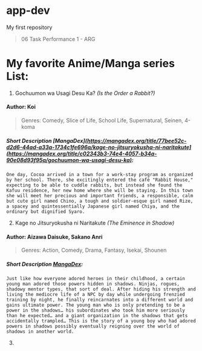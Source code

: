 # app-dev
My first repository
>06 Task Performance 1 - ARG

# My favorite Anime/Manga series List:
1. Gochuumon wa Usagi Desu Ka? *(Is the Order a Rabbit?)*
  #### Author: Koi
  > Genres: Comedy, Slice of Life, School Life, Supernatural, Seinen, 4-koma
  ##### Short Description [MangaDex](https://mangadex.org/title/77bee52c-d2d6-44ad-a33a-1734c1fe696a/kage-no-jitsuryokusha-ni-naritakute](https://mangadex.org/title/c02343b3-74e4-4057-b34a-90e08d93f95a/gochuumon-wa-usagi-desu-ka):

`One day, Cocoa arrived in a town for a work-stay program as organized by her school. There, she excitingly entered the café "Rabbit House," expecting to be able to cuddle rabbits, but instead she found the Kafuu residence, her new home where she will be staying. In this town she will meet her precious and important friends, a responsible, calm but cute girl named Chino, a tough and soldier-esque girl named Rize, a spacey and quintessentially Japanese girl named Chiya, and the ordinary but dignified Syaro.`

2. Kage no Jitsuryokusha ni Naritakute *(The Eminence in Shadow)*
  #### Author: Aizawa Daisuke, Sakano Anri
  > Genres: Action, Comedy, Drama, Fantasy, Isekai, Shounen
  ##### Short Description [MangaDex](https://mangadex.org/title/77bee52c-d2d6-44ad-a33a-1734c1fe696a/kage-no-jitsuryokusha-ni-naritakute):
`Just like how everyone adored heroes in their childhood, a certain young man adored those powers hidden in shadows. Ninjas, rogues, shadowy mentor types, that sort of deal.
After hiding his strength and living the mediocre life of a NPC by day while undergoing frenzied training by night, he finally reincarnates into a different world and gains ultimate power.
The young man who is only pretending to be a power in the shadows… his subordinates who took him more seriously than he expected… and a giant organization in the shadows that gets accidentally trampled…
This is the story of a young boy who had adored powers in shadows possibly eventually reigning over the world of shadows in another world.`

3. 

